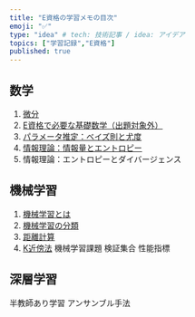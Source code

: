 ```yaml
---
title: "E資格の学習メモの目次"
emoji: "✅"
type: "idea" # tech: 技術記事 / idea: アイデア
topics: ["学習記録","E資格"]
published: true
---
```


## 数学
1. [微分](https://zenn.dev/cartellya/articles/cartellya_20250427202229_e-memo-00001)
2. [E資格で必要な基礎数学（出題対象外）](https://zenn.dev/cartellya/articles/cartellya_20250502000129_e-memo-00004)
3. [パラメータ推定：ベイズ則と尤度](https://zenn.dev/cartellya/articles/cartellya_20250502001744_e-memo-00005)
4. [情報理論：情報量とエントロピー](https://zenn.dev/cartellya/articles/cartellya_20250429232257_e-memo-00002)
5. 情報理論：エントロピーとダイバージェンス

## 機械学習
1. [機械学習とは](https://zenn.dev/cartellya/articles/cartellya_20250504160626_e-memo-00007)
2. [機械学習の分類](https://zenn.dev/cartellya/articles/cartellya_20250430222104_e-memo-00003)
3. [距離計算](https://zenn.dev/cartellya/articles/cartellya_20250505204044_e-memo-00008)
4. [K近傍法](https://zenn.dev/cartellya/articles/cartellya_20250505204055_e-memo-00009)
機械学習課題
検証集合
性能指標



## 深層学習
半教師あり学習
アンサンブル手法